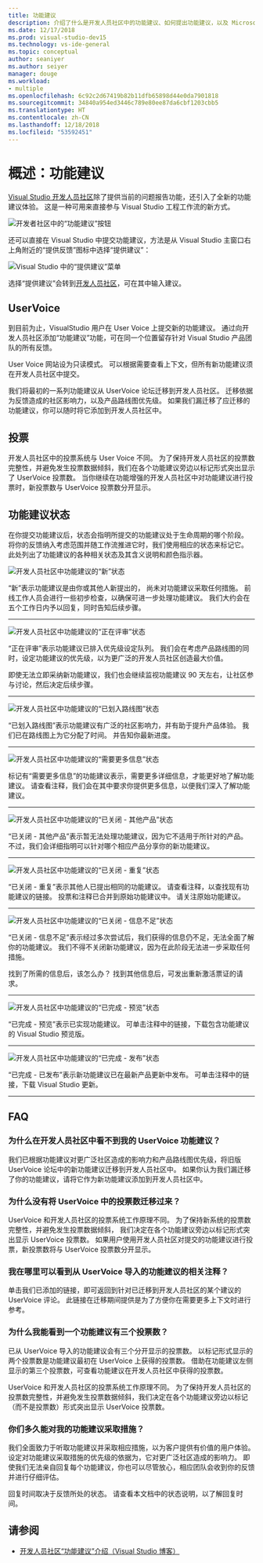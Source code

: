 ```yaml
---
title: 功能建议
description: 介绍了什么是开发人员社区中的功能建议、如何提出功能建议，以及 Microsoft 如何在 Visual Studio 路线图中采纳功能建议。
ms.date: 12/17/2018
ms.prod: visual-studio-dev15
ms.technology: vs-ide-general
ms.topic: conceptual
author: seaniyer
ms.author: seiyer
manager: douge
ms.workload:
- multiple
ms.openlocfilehash: 6c92c2d67419b82b11dfb65898d44e0da7901818
ms.sourcegitcommit: 34840a954ed3446c789e80ee87da6cbf1203cbb5
ms.translationtype: HT
ms.contentlocale: zh-CN
ms.lasthandoff: 12/18/2018
ms.locfileid: "53592451"
---
```

# <a name="overview-suggest-a-feature"></a>概述：功能建议

[Visual Studio 开发人员社区](https://developercommunity.visualstudio.com)除了提供当前的问题报告功能，还引入了全新的功能建议体验。 这是一种可用来直接参与 Visual Studio 工程工作流的新方式。

![开发者社区中的“功能建议”按钮](media/suggest-a-feature/suggest-feature-button.png)

还可以直接在 Visual Studio 中提交功能建议，方法是从 Visual Studio 主窗口右上角附近的“提供反馈”图标中选择“提供建议”：

![Visual Studio 中的“提供建议”菜单](media/suggest-a-feature/provide-suggestion.png)

选择“提供建议”会转到[开发人员社区](https://developercommunity.visualstudio.com)，可在其中输入建议。

## <a name="user-voice"></a>UserVoice

到目前为止，VisualStudio 用户在 User Voice 上提交新的功能建议。 通过向开发人员社区添加“功能建议”功能，可在同一个位置留存针对 Visual Studio 产品团队的所有反馈。

User Voice 网站设为只读模式。 可以根据需要查看上下文，但所有新功能建议须在开发人员社区中提交。

我们将最初的一系列功能建议从 UserVoice 论坛迁移到开发人员社区。 迁移依据为反馈造成的社区影响力，以及产品路线图优先级。 如果我们漏迁移了应迁移的功能建议，你可以随时将它添加到开发人员社区中。

## <a name="votes"></a>投票

开发人员社区中的投票系统与 User Voice 不同。 为了保持开发人员社区的投票数完整性，并避免发生投票数据倾斜，我们在各个功能建议旁边以标记形式突出显示了 UserVoice 投票数。 当你继续在功能增强的开发人员社区中对功能建议进行投票时，新投票数与 UserVoice 投票数分开显示。

## <a name="suggestion-status"></a>功能建议状态

在你提交功能建议后，状态会指明所提交的功能建议处于生命周期的哪个阶段。 将你的反馈纳入考虑范围并随工作流推进它时，我们使用相应的状态来标记它。 此处列出了功能建议的各种相关状态及其含义说明和颜色指示器。

![开发人员社区中功能建议的“新”状态](../ide/media/SuggestStates/New.jpg)

“新”表示功能建议是由你或其他人新提出的， 尚未对功能建议采取任何措施。 前线工作人员会进行一些初步检查，以确保可进一步处理功能建议。 我们大约会在五个工作日内予以回复，同时告知后续步骤。

- - -

![开发人员社区中功能建议的“正在评审”状态](../ide/media/SuggestStates/UnderReview.jpg)

“正在评审”表示功能建议已排入优先级设定队列。 我们会在考虑产品路线图的同时，设定功能建议的优先级，以为更广泛的开发人员社区创造最大价值。

即使无法立即采纳新功能建议，我们也会继续监视功能建议 90 天左右，让社区参与讨论，然后决定后续步骤。

- - -

![开发人员社区中功能建议的“已划入路线图”状态](../ide/media/SuggestStates/OnRoadmap.jpg)

“已划入路线图”表示功能建议有广泛的社区影响力，并有助于提升产品体验。 我们已在路线图上为它分配了时间。 并告知你最新进度。

- - -

![开发人员社区中功能建议的“需要更多信息”状态](../ide/media/SuggestStates/NeedMoreInfo.jpg)

标记有“需要更多信息”的功能建议表示，需要更多详细信息，才能更好地了解功能建议。 请查看注释，我们会在其中要求你提供更多信息，以便我们深入了解功能建议。

- - -

![开发人员社区中功能建议的“已关闭 - 其他产品”状态](../ide/media/SuggestStates/ClosedOtherProduct.jpg)

“已关闭 - 其他产品”表示暂无法处理功能建议，因为它不适用于所针对的产品。 不过，我们会详细指明可以针对哪个相应产品分享你的新功能建议。

- - -

![开发人员社区中功能建议的“已关闭 - 重复”状态](../ide/media/SuggestStates/ClosedDuplicate.jpg)

“已关闭 - 重复”表示其他人已提出相同的功能建议。 请查看注释，以查找现有功能建议的链接。 投票和注释已合并到原始功能建议中。 请关注原始功能建议。

- - -

![开发人员社区中功能建议的“已关闭 - 信息不足”状态](../ide/media/SuggestStates/ClosedNotEnoughInfo.jpg)

“已关闭 - 信息不足”表示经过多次尝试后，我们获得的信息仍不足，无法全面了解你的功能建议。 我们不得不关闭新功能建议，因为在此阶段无法进一步采取任何措施。

找到了所需的信息后，该怎么办？ 找到其他信息后，可发出重新激活票证的请求。

- - -

![开发人员社区中功能建议的“已完成 - 预览”状态](../ide/media/SuggestStates/CompletedPreview.jpg)

“已完成 - 预览”表示已实现功能建议。 可单击注释中的链接，下载包含功能建议的 Visual Studio 预览版。

- - -

![开发人员社区中功能建议的“已完成 - 发布”状态](../ide/media/SuggestStates/CompletedRelease.jpg)

“已完成 - 已发布”表示新功能建议已在最新产品更新中发布。 可单击注释中的链接，下载 Visual Studio 更新。

- - -

## <a name="faq"></a>FAQ

### <a name="why-cant-i-see-my-user-voice-idea-in-developer-community"></a>为什么在开发人员社区中看不到我的 UserVoice 功能建议？

我们已根据功能建议对更广泛社区造成的影响力和产品路线图优先级，将旧版 UserVoice 论坛中的新功能建议迁移到开发人员社区中。 如果你认为我们漏迁移了你的功能建议，请将它作为新功能建议添加到开发人员社区中。

### <a name="why-have-the-votes-not-been-carried-over-from-user-voice"></a>为什么没有将 UserVoice 中的投票数迁移过来？

UserVoice 和开发人员社区的投票系统工作原理不同。 为了保持新系统的投票数完整性，并避免发生投票数据倾斜， 我们决定在各个功能建议旁边以标记形式突出显示 UserVoice 投票数。 如果用户使用开发人员社区对提交的功能建议进行投票，新投票数将与 UserVoice 投票数分开显示。

### <a name="where-can-i-see-comments-associated-with-the-suggestions-imported-from-user-voice"></a>我在哪里可以看到从 UserVoice 导入的功能建议的相关注释？

单击我们已添加的链接，即可返回到针对已迁移到开发人员社区的某个建议的 UserVoice 评论。 此链接在迁移期间提供是为了方便你在需要更多上下文时进行参考。

### <a name="why-can-i-see-three-vote-counts-for-a-suggestion"></a>为什么我能看到一个功能建议有三个投票数？

已从 UserVoice 导入的功能建议会有三个分开显示的投票数。 以标记形式显示的两个投票数是功能建议最初在 UserVoice 上获得的投票数。 借助在功能建议左侧显示的第三个投票数，可查看功能建议在开发人员社区中获得的投票数。

UserVoice 和开发人员社区的投票系统工作原理不同。 为了保持开发人员社区的投票数完整性，并避免发生投票数据倾斜，我们决定在各个功能建议旁边以标记（而不是投票数）形式突出显示 UserVoice 投票数。

### <a name="how-long-can-i-expect-actions-to-take"></a>你们多久能对我的功能建议采取措施？

我们全面致力于听取功能建议并采取相应措施，以为客户提供有价值的用户体验。 设定对功能建议采取措施的优先级的依据为，它对更广泛社区造成的影响力。 即使我们无法亲自回复每个功能建议，你也可以尽管放心，相应团队会收到你的反馈并进行仔细评估。

回复时间取决于反馈所处的状态。 请查看本文档中的状态说明，以了解回复时间。

## <a name="see-also"></a>请参阅

- [开发人员社区“功能建议”介绍（Visual Studio 博客）](https://blogs.msdn.microsoft.com/visualstudio/2018/10/09/introducing-suggest-a-feature-in-developer-community/?utm_source=vs_developer_news&utm_medium=referral)
